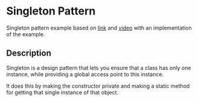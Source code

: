 # Singleton Pattern 

Singleton pattern example based on [link](https://refactoring.guru/design-patterns/singleton/) and [video](https://www.youtube.com/watch?v=hUE_j6q0LTQ) with an implementation of the example.

## Description
Singleton is a design pattern that lets you ensure that a class has only one instance, while providing a global access point to this instance.

It does this by making the constructor private and making a static method for getting that single instance of that object.
